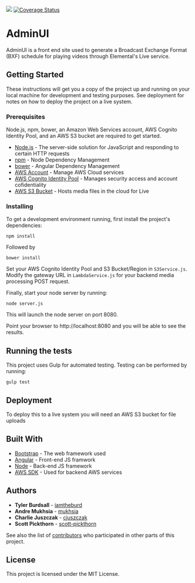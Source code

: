 ![](https://travis-ci.org/psu-capstone-teamD/AdminUI.svg?branch=master) [![Coverage Status](https://coveralls.io/repos/github/psu-capstone-teamD/AdminUI/badge.svg?branch=master)](https://coveralls.io/github/psu-capstone-teamD/AdminUI?branch=master)

# AdminUI

AdminUI is a front end site used to generate a Broadcast Exchange Format (BXF) schedule for playing videos through Elemental's Live service. 

## Getting Started

These instructions will get you a copy of the project up and running on your local machine for development and testing purposes. See deployment for notes on how to deploy the project on a live system.

### Prerequisites

Node.js, npm, bower, an Amazon Web Services account, AWS Cognito Identity Pool, and an AWS S3 bucket are required to get started.

* [Node.js](https://nodejs.org) - The server-side solution for JavaScript and responding to certain HTTP requests
* [npm](https://www.npmjs.com) - Node Dependency Management
* [bower](https://bower.io) - Angular Dependency Management
* [AWS Account](https://aws.amazon.com) - Manage AWS Cloud services
* [AWS Cognito Identity Pool](http://docs.aws.amazon.com/cognito/latest/developerguide/identity-pools.html) - Manages security access and account cofidentiality
* [AWS S3 Bucket](https://aws.amazon.com/s3/) - Hosts media files in the cloud for Live

### Installing

To get a development environment running, first install the project's dependencies:

```
npm install
```

Followed by

```
bower install
```

Set your AWS Cognito Identity Pool and S3 Bucket/Region in `S3Service.js`. Modify the gateway URL in `LambdaService.js` for your backend media processing POST request.

Finally, start your node server by running:

```
node server.js
```

This will launch the node server on port 8080.

Point your browser to http://localhost:8080 and you will be able to see the results.

## Running the tests

This project uses Gulp for automated testing. Testing can be performed by running:

```
gulp test
```

## Deployment

To deploy this to a live system you will need an AWS S3 bucket for file uploads

## Built With

* [Bootstrap](http://www.dropwizard.io/1.0.2/docs/) - The web framework used
* [Angular](https://maven.apache.org/) - Front-end JS framwork
* [Node](https://rometools.github.io/rome/) - Back-end JS framework
* [AWS SDK](https://github.com/aws/aws-sdk-js) - Used for backend AWS services 

## Authors

* **Tyler Burdsall** - [iamtheburd](https://github.com/iamtheburd)
* **Andre Mukhsia** - [mukhsia](https://github.com/mukhsia)
* **Charlie Juszczak** - [cjuszczak](https://github.com/cjuszczak)
* **Scott Pickthorn** - [scott-pickthorn](https://github.com/scott-pickthorn)

See also the list of [contributors](https://github.com/orgs/psu-capstone-teamD/people) who participated in other parts of this project.

## License

This project is licensed under the MIT License.

